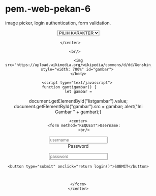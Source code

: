 # pem.-web-pekan-6
image picker,
login authentication,
form validation.

<!DOCTYPE html>
<html>
    <head>
        <title>IMAGE PICKER</title>
    </head>
    <body style="margin: 200px"> 	
    <center>		
    <select onchange="gantigambar();" id="listgambar">			
    <option value="https://upload.wikimedia.org/wikipedia/commons/d/dd/Genshin_Impact_logo.png">PILIH KARAKTER</option>			
    <option value="https://uploadstatic-sea.mihoyo.com/contentweb/20200616/2020061611214389168.png">JEAN</option>			
    <option value="https://uploadstatic-sea.mihoyo.com/contentweb/20191009/2019100914372396510.png">AMBER</option>			
    <option value="https://uploadstatic-sea.mihoyo.com/contentweb/20191009/2019100915122465321.png">LISA</option>			
    <option value="https://uploadstatic-sea.mihoyo.com/contentweb/20191009/2019100910335338023.png">KAEYA</option>			
    <option value="https://uploadstatic-sea.mihoyo.com/contentweb/20200609/2020060915105884221.png">DILUC</option>			
    <option value="https://uploadstatic-sea.mihoyo.com/contentweb/20200103/2020010310582722822.png">KLEE</option>		
    </select>	
    
    
    </center>		
    
    <br/>	
    
    <img src="https://upload.wikimedia.org/wikipedia/commons/d/dd/Genshin_Impact_logo.png" style="width: 700%" id="gambar"> 
    </body>
        
    <script type="text/javascript">	
    function gantigambar() {		
    let gambar =
document.getElementById("listgambar").value;
document.getElementById("gambar").src = gambar;		alert("Ini Gambar " + gambar);}

</script>
    
</html>




<!DOCTYPE html>
<html>
    <head>
        <title>LOGIN</title>
    </head>
    <body style="margin: 200px">
        
    <center>
         <form method="REQUEST">Username:
         <br/>
			
<input type="text" placeholder="username" id="username" name="username"><br/>Password<br/>
			
<input type="password"  placeholder="password" id="password" name="password"><br/>
    
    
    <button type="submit" onclick="return login()">SUBMIT</button>
        
        
        
    </form>
	</center>

</body>

<script type="text/javascript">
	function login() {
		username = document.getElementById("username").value;
		password = document.getElementById("password").value;

		if (username == "" || password == "") {
			alert("Username / Password Tidak Boleh Kosong");
			return false;
		}
		else if (password.length < 6) {
			alert("Password Kurang dari 6");
			return false;
		}
		else if (username == "Dian" && password == "123456789") {
			window.location = "chat.html";
			return false;
		}else{
			alert("Username / Password anda salah");
		}
	}
</script>
</html>
